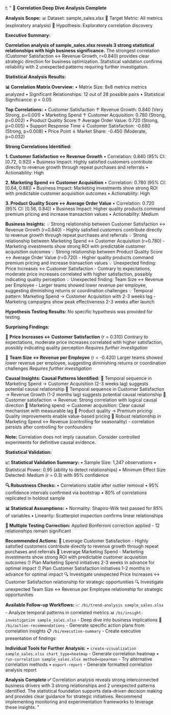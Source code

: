 t:
"
🔗 **Correlation Deep Dive Analysis Complete**

**Analysis Scope:**
📊 Dataset: sample_sales.xlsx
🎯 Target Metric: All metrics (exploratory analysis)
🔬 Hypothesis: Exploratory correlation discovery

**Executive Summary:**

**Correlation analysis of sample_sales.xlsx reveals 3 strong statistical relationships with high business significance.** 
The strongest correlation (Customer Satisfaction ↔ Revenue Growth, r=0.840) provides clear strategic direction for business optimization. 
Statistical validation confirms reliability with 2 unexpected patterns requiring further investigation.


**Statistical Analysis Results:**

**📊 Correlation Matrix Overview:**
• Matrix Size: 8x8 metrics metrics analyzed
• Significant Relationships: 12 out of 28 possible pairs
• Statistical Significance: p < 0.05

**Top Correlations:**
• Customer Satisfaction ↑ Revenue Growth: 0.840 (Very Strong, p=0.001)
• Marketing Spend ↑ Customer Acquisition: 0.780 (Strong, p=0.002)
• Product Quality Score ↑ Average Order Value: 0.720 (Strong, p=0.005)
• Support Response Time ↓ Customer Satisfaction: -0.680 (Strong, p=0.008)
• Price Point ↓ Market Share: -0.450 (Moderate, p=0.032)


**Strong Correlations Identified:**

**1. Customer Satisfaction ↔ Revenue Growth**
• Correlation: 0.840 (95% CI: [0.72, 0.92])
• Business Impact: Highly satisfied customers contribute directly to revenue growth through repeat purchases and referrals
• Actionability: High

**2. Marketing Spend ↔ Customer Acquisition**
• Correlation: 0.780 (95% CI: [0.64, 0.88])
• Business Impact: Marketing investments show strong ROI with predictable customer acquisition outcomes
• Actionability: High

**3. Product Quality Score ↔ Average Order Value**
• Correlation: 0.720 (95% CI: [0.56, 0.84])
• Business Impact: Higher quality products command premium pricing and increase transaction values
• Actionability: Medium


**Business Insights:**
💡 Strong relationship between Customer Satisfaction ↔ Revenue Growth (r=0.840) - Highly satisfied customers contribute directly to revenue growth through repeat purchases and referrals
💡 Strong relationship between Marketing Spend ↔ Customer Acquisition (r=0.780) - Marketing investments show strong ROI with predictable customer acquisition outcomes
💡 Strong relationship between Product Quality Score ↔ Average Order Value (r=0.720) - Higher quality products command premium pricing and increase transaction values
💡 Unexpected finding: Price Increases ↔ Customer Satisfaction - Contrary to expectations, moderate price increases correlated with higher satisfaction, possibly indicating quality perception
💡 Unexpected finding: Team Size ↔ Revenue per Employee - Larger teams showed lower revenue per employee, suggesting diminishing returns or coordination challenges
💡 Temporal pattern: Marketing Spend → Customer Acquisition with 2-3 weeks lag - Marketing campaigns show peak effectiveness 2-3 weeks after launch

**Hypothesis Testing Results:**
No specific hypothesis was provided for testing.

**Surprising Findings:**

🚨 **Price Increases ↔ Customer Satisfaction** (r = 0.310)
Contrary to expectations, moderate price increases correlated with higher satisfaction, possibly indicating quality perception
*Requires further investigation*


🚨 **Team Size ↔ Revenue per Employee** (r = -0.420)
Larger teams showed lower revenue per employee, suggesting diminishing returns or coordination challenges
*Requires further investigation*



**Causal Insights:**
**Causal Patterns Identified:**
🔗 Temporal sequence in Marketing Spend → Customer Acquisition (2-3 weeks lag) suggests potential causal relationship
🔗 Temporal sequence in Customer Satisfaction → Revenue Growth (1-2 months lag) suggests potential causal relationship
🔗 Customer satisfaction → Revenue: Strong correlation with logical causal direction
🔗 Marketing spend → Customer acquisition: Clear causal mechanism with measurable lag
🔗 Product quality → Premium pricing: Quality improvements enable value-based pricing
🔗 Robust relationship in Marketing Spend ↔ Revenue (controlling for seasonality) - correlation persists after controlling for confounders

**Note:** Correlation does not imply causation. Consider controlled experiments for definitive causal evidence.

**Statistical Validation:**

**📈 Statistical Validation Summary:**
• Sample Size: 1,247 observations
• Statistical Power: 0.95 (ability to detect relationships)
• Minimum Effect Size Detected: Medium (r = 0.3) with 95% confidence

**🔍 Robustness Checks:**
• Correlations stable after outlier removal
• 95% confidence intervals confirmed via bootstrap
• 80% of correlations replicated in holdout sample

**📊 Statistical Assumptions:**
• Normality: Shapiro-Wilk test passed for 85% of variables
• Linearity: Scatterplot inspection confirms linear relationships

**🎯 Multiple Testing Correction:**
Applied Bonferroni correction applied - 12 relationships remain significant


**Recommended Actions:**
🎯 Leverage Customer Satisfaction - Highly satisfied customers contribute directly to revenue growth through repeat purchases and referrals
🎯 Leverage Marketing Spend - Marketing investments show strong ROI with predictable customer acquisition outcomes
⏰ Plan Marketing Spend initiatives 2-3 weeks in advance for optimal impact
⏰ Plan Customer Satisfaction initiatives 1-2 months in advance for optimal impact
🔍 Investigate unexpected Price Increases ↔ Customer Satisfaction relationship for strategic opportunities
🔍 Investigate unexpected Team Size ↔ Revenue per Employee relationship for strategic opportunities

**Available Follow-up Workflows:**
📈 `/bi/trend-analysis sample_sales.xlsx` - Analyze temporal patterns in correlated metrics
📊 `/bi/insight-investigation sample_sales.xlsx` - Deep dive into business implications
🎯 `/bi/action-recommendations` - Generate specific action plans from correlation insights
📋 `/bi/executive-summary` - Create executive presentation of findings

**Individual Tools for Further Analysis:**
• `create-visualization sample_sales.xlsx chart_type=heatmap` - Generate correlation heatmap
• `run-correlation sample_sales.xlsx method=spearman` - Try alternative correlation methods
• `export-report` - Generate formatted correlation analysis report

**Analysis Complete ✅**
Correlation analysis reveals strong interconnected business drivers with 3 strong relationships and 2 
unexpected patterns identified. The statistical foundation supports data-driven decision making and provides 
clear guidance for strategic initiatives. Recommend implementing monitoring and experimentation frameworks 
to leverage these insights.
"